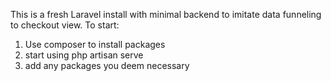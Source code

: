 This is a fresh Laravel install with minimal backend to imitate data funneling to checkout view.
To start:
1. Use composer to install packages
2. start using php artisan serve
3. add any packages you deem necessary

